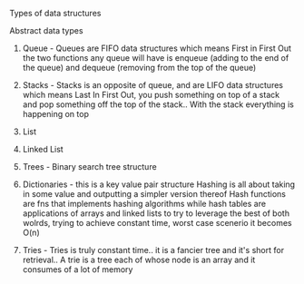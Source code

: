 Types of data structures

Abstract data types

1. Queue - Queues are FIFO data structures which means First in First Out
   the two functions any queue will have is enqueue (adding to the end of the queue) and dequeue (removing from the top of the queue)

2. Stacks - Stacks is an opposite of queue, and are LIFO data structures
   which means Last In First Out, you push something on top of a stack and pop something off the top of the stack.. With the stack everything is happening on top

3. List
4. Linked List
5. Trees - Binary search tree structure
6. Dictionaries - this is a key value pair structure
   Hashing is all about taking in some value and outputting a simpler version thereof
   Hash functions are fns that implements hashing algorithms
   while hash tables are applications of arrays and linked lists to try to leverage the best of both wolrds, trying to achieve constant time, worst case scenerio it becomes O(n)

7. Tries - Tries is truly constant time.. it is a fancier tree and it's short for retrieval.. A trie is a tree each of whose node is an array and it consumes of a lot of memory
